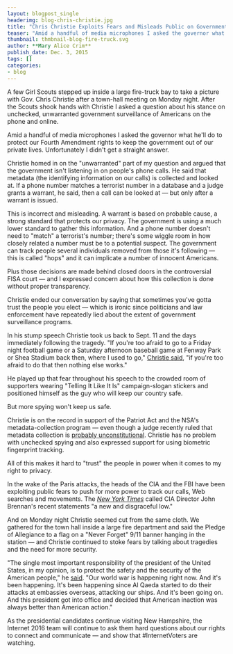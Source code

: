 ```yaml
---
layout: blogpost_single
headerimg: blog-chris-christie.jpg
title: "Chris Christie Exploits Fears and Misleads Public on Government Spying"
teaser: "Amid a handful of media microphones I asked the governor what he'll do to protect our Fourth Amendment rights to keep the government out of our private lives. Unfortunately I didn't get a straight answer."
thumbnail: thmbnail-blog-fire-truck.svg
author: **Mary Alice Crim**
publish_date: Dec. 3, 2015
tags: []
categories:
- blog
---
```

A few Girl Scouts stepped up inside a large fire-truck bay to take a picture with Gov. Chris Christie after a town-hall meeting on Monday night. After the Scouts shook hands with Christie I asked a question about his stance on unchecked, unwarranted government surveillance of Americans on the phone and online. 

Amid a handful of media microphones I asked the governor what he'll do to protect our Fourth Amendment rights to keep the government out of our private lives. Unfortunately I didn't get a straight answer.

Christie homed in on the "unwarranted" part of my question and argued that the government isn't listening in on people's phone calls. He said that metadata (the identifying information on our calls) is collected and looked at. If a phone number matches a terrorist number in a database and a judge grants a warrant, he said, then a call can be looked at — but only after a warrant is issued. 

This is incorrect and misleading. A warrant is based on probable cause, a strong standard that protects our privacy. The government is using a much lower standard to gather this information. And a phone number doesn't need to "match" a terrorist's number; there's some wiggle room in how closely related a number must be to a potential suspect. The government can track people several individuals removed from those it's following — this is called "hops" and it can implicate a number of innocent Americans. 

Plus those decisions are made behind closed doors in the controversial FISA court — and I expressed concern about how this collection is done without proper transparency.

Christie ended our conversation by saying that sometimes you've gotta trust the people you elect — which is ironic since politicians and law enforcement have repeatedly lied about the extent of government surveillance programs. 

In his stump speech Christie took us back to Sept. 11 and the days immediately following the tragedy. "If you're too afraid to go to a Friday night football game or a Saturday afternoon baseball game at Fenway Park or Shea Stadium back then, where I used to go," [Christie said](https://wamu.org/programs/all_things_considered/15/12/01/chris_christie_bets_on_new_hampshire_in_gop_presidential_race), "if you're too afraid to do that then nothing else works." 

He played up that fear throughout his speech to the crowded room of supporters wearing "Telling It Like It Is" campaign-slogan stickers and positioned himself as the guy who will keep our country safe. 

But more spying won't keep us safe.

Christie is on the record in support of the Patriot Act and the NSA's metadata-collection program — even though a judge recently ruled that metadata collection is [probably unconstitutional](http://www.nytimes.com/2015/11/10/us/politics/judge-deals-a-blow-to-nsa-phone-surveillance-program.html). Christie has no problem with unchecked spying and also expressed support for using biometric fingerprint tracking. 

All of this makes it hard to "trust" the people in power when it comes to my right to privacy. 

In the wake of the Paris attacks, the heads of the CIA and the FBI have been exploiting public fears to push for more power to track our calls, Web searches and movements. The <em>[New York Times](http://www.nytimes.com/2015/11/18/opinion/mass-surveillance-isnt-the-answer-to-fighting-terrorism.html)</em> called CIA Director John Brennan's recent statements "a new and disgraceful low." 

And on Monday night Christie seemed cut from the same cloth. We gathered for the town hall inside a large fire department and said the Pledge of Allegiance to a flag on a "Never Forget" 9/11 banner hanging in the station — and Christie continued to stoke fears by talking about tragedies and the need for more security. 

"The single most important responsibility of the president of the United States, in my opinion, is to protect the safety and the security of the American people," he [said](http://www.wnyc.org/story/christie-things-starting-come-together/). "Our world war is happening right now. And it's been happening. It's been happening since Al Qaeda started to do their attacks at embassies overseas, attacking our ships. And it's been going on. And this president got into office and decided that American inaction was always better than American action." 

As the presidential candidates continue visiting New Hampshire, the Internet 2016 team will continue to ask them hard questions about our rights to connect and communicate — and show that #InternetVoters are watching.
